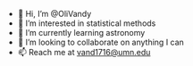 - 👋 Hi, I’m @OliVandy
- 👀 I’m interested in statistical methods
- 🌱 I’m currently learning astronomy
- 💞️ I’m looking to collaborate on anything I can
- 📫 Reach me at vand1716@umn.edu

<!---
OliVandy/OliVandy is a ✨ special ✨ repository because its `README.md` (this file) appears on your GitHub profile.
You can click the Preview link to take a look at your changes.
--->
